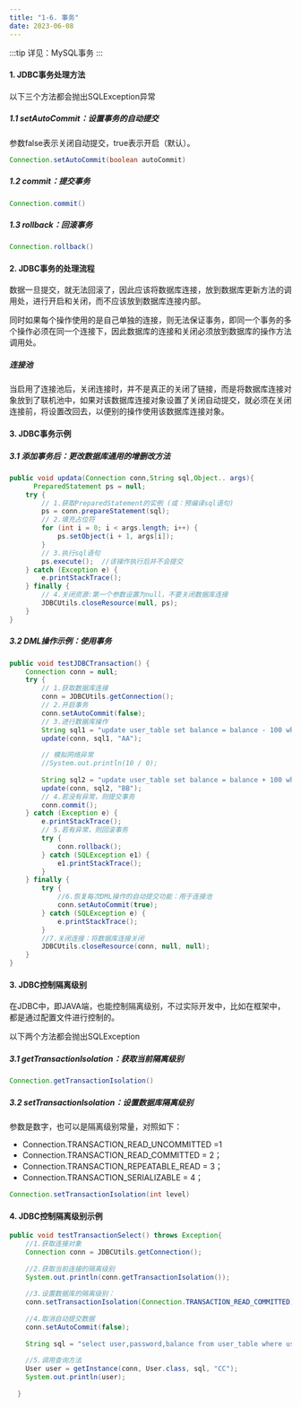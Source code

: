 ```yaml
---
title: "1-6. 事务"
date: 2023-06-08
---
```

:::tip
详见：MySQL事务
:::

#### 1. JDBC事务处理方法
以下三个方法都会抛出SQLException异常
##### 1.1 setAutoCommit：设置事务的自动提交
参数false表示关闭自动提交，true表示开启（默认）。
```java
Connection.setAutoCommit(boolean autoCommit)
```
##### 1.2 commit：提交事务
```java
Connection.commit()
```
##### 1.3 rollback：回滚事务
```java
Connection.rollback()
```

#### 2. JDBC事务的处理流程
数据一旦提交，就无法回滚了，因此应该将数据库连接，放到数据库更新方法的调用处，进行开启和关闭，而不应该放到数据库连接内部。

同时如果每个操作使用的是自己单独的连接，则无法保证事务，即同一个事务的多个操作必须在同一个连接下，因此数据库的连接和关闭必须放到数据库的操作方法调用处。

##### 连接池
当启用了连接池后，关闭连接时，并不是真正的关闭了链接，而是将数据库连接对象放到了联机池中，如果对该数据库连接对象设置了关闭自动提交，就必须在关闭连接前，将设置改回去，以便别的操作使用该数据库连接对象。

#### 3. JDBC事务示例
##### 3.1 添加事务后：更改数据库通用的增删改方法
```java
public void updata(Connection conn,String sql,Object.. args){
      PreparedStatement ps = null;
    try {
        // 1.获取PreparedStatement的实例 (或：预编译sql语句)
        ps = conn.prepareStatement(sql);
        // 2.填充占位符
        for (int i = 0; i < args.length; i++) {
            ps.setObject(i + 1, args[i]);
        }
        // 3.执行sql语句 
        ps.execute();  //该操作执行后并不会提交
    } catch (Exception e) {
        e.printStackTrace();
    } finally {
        // 4.关闭资源:第一个参数设置为null，不要关闭数据库连接
        JDBCUtils.closeResource(null, ps);
    }  
}
```
##### 3.2 DML操作示例：使用事务
```java
public void testJDBCTransaction() {
    Connection conn = null;
    try {
        // 1.获取数据库连接
        conn = JDBCUtils.getConnection();
        // 2.开启事务
        conn.setAutoCommit(false);
        // 3.进行数据库操作
        String sql1 = "update user_table set balance = balance - 100 where user = ?";
        update(conn, sql1, "AA");
        
        // 模拟网络异常
        //System.out.println(10 / 0);
        
        String sql2 = "update user_table set balance = balance + 100 where user = ?";
        update(conn, sql2, "BB");
        // 4.若没有异常，则提交事务
        conn.commit();
    } catch (Exception e) {
        e.printStackTrace();
        // 5.若有异常，则回滚事务
        try {
            conn.rollback();
        } catch (SQLException e1) {
            e1.printStackTrace();
        }
    } finally {
        try {
            //6.恢复每次DML操作的自动提交功能：用于连接池
            conn.setAutoCommit(true);
        } catch (SQLException e) {
            e.printStackTrace();
        }
        //7.关闭连接：将数据库连接关闭
        JDBCUtils.closeResource(conn, null, null); 
    }  
}
```

#### 3. JDBC控制隔离级别
在JDBC中，即JAVA端，也能控制隔离级别，不过实际开发中，比如在框架中，都是通过配置文件进行控制的。

以下两个方法都会抛出SQLException
##### 3.1 getTransactionIsolation：获取当前隔离级别
```java
Connection.getTransactionIsolation()
```
##### 3.2 setTransactionIsolation：设置数据库隔离级别
参数是数字，也可以是隔离级别常量，对照如下：
- Connection.TRANSACTION_READ_UNCOMMITTED =1    
- Connection.TRANSACTION_READ_COMMITTED = 2；
- Connection.TRANSACTION_REPEATABLE_READ = 3；
- Connection.TRANSACTION_SERIALIZABLE = 4；
```java
Connection.setTransactionIsolation(int level)
```

#### 4. JDBC控制隔离级别示例
```java
public void testTransactionSelect() throws Exception{
    //1.获取连接对象
    Connection conn = JDBCUtils.getConnection();
    
    //2.获取当前连接的隔离级别
    System.out.println(conn.getTransactionIsolation());
    
    //3.设置数据库的隔离级别：
    conn.setTransactionIsolation(Connection.TRANSACTION_READ_COMMITTED);
    
    //4.取消自动提交数据
    conn.setAutoCommit(false);
    
    String sql = "select user,password,balance from user_table where user = ?";
    
    //5.调用查询方法
    User user = getInstance(conn, User.class, sql, "CC");
    System.out.println(user);
    
  }
```



